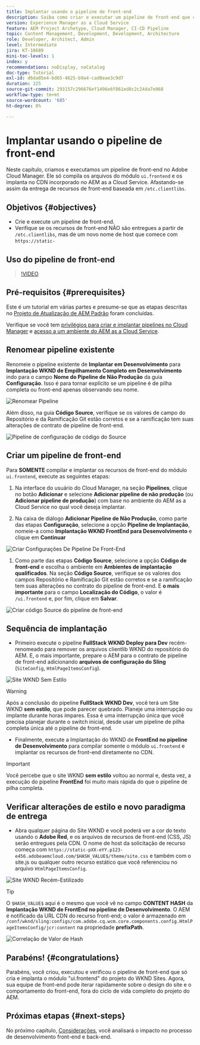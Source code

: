 ```yaml
---
title: Implantar usando o pipeline de front-end
description: Saiba como criar e executar um pipeline de front-end que cria recursos de front-end e implanta no CDN integrado no AEM as a Cloud Service.
version: Experience Manager as a Cloud Service
feature: AEM Project Archetype, Cloud Manager, CI-CD Pipeline
topic: Content Management, Development, Development, Architecture
role: Developer, Architect, Admin
level: Intermediate
jira: KT-10689
mini-toc-levels: 1
index: y
recommendations: noDisplay, noCatalog
doc-type: Tutorial
exl-id: d6da05e4-bd65-4625-b9a4-cad8eae3c9d7
duration: 225
source-git-commit: 293157c296676ef1496e6f861ed8c2c24da7e068
workflow-type: tm+mt
source-wordcount: '685'
ht-degree: 0%

---
```


# Implantar usando o pipeline de front-end

Neste capítulo, criamos e executamos um pipeline de front-end no Adobe Cloud Manager. Ele só compila os arquivos do módulo `ui.frontend` e os implanta no CDN incorporado no AEM as a Cloud Service. Afastando-se assim da entrega de recursos de front-end baseada em `/etc.clientlibs`.


## Objetivos {#objectives}

* Crie e execute um pipeline de front-end.
* Verifique se os recursos de front-end NÃO são entregues a partir de `/etc.clientlibs`, mas de um novo nome de host que comece com `https://static-`

## Uso do pipeline de front-end

>[!VIDEO](https://video.tv.adobe.com/v/3409420?quality=12&learn=on)

## Pré-requisitos {#prerequisites}

Este é um tutorial em várias partes e presume-se que as etapas descritas no [Projeto de Atualização de AEM Padrão](./update-project.md) foram concluídas.

Verifique se você tem [privilégios para criar e implantar pipelines no Cloud Manager](https://experienceleague.adobe.com/docs/experience-manager-cloud-manager/content/requirements/users-and-roles.html?lang=pt-BR#role-definitions) e [acesso a um ambiente do AEM as a Cloud Service](https://experienceleague.adobe.com/docs/experience-manager-cloud-service/content/implementing/using-cloud-manager/manage-environments.html?lang=pt-BR).

## Renomear pipeline existente

Renomeie o pipeline existente de __Implantar em Desenvolvimento__ para __Implantação WKND de Empilhamento Completo em Desenvolvimento__ indo para o campo __Nome do Pipeline de Não Produção__ da guia __Configuração__. Isso é para tornar explícito se um pipeline é de pilha completa ou front-end apenas observando seu nome.

![Renomear Pipeline](assets/fullstack-wknd-deploy-dev-pipeline.png)


Além disso, na guia __Código Source__, verifique se os valores de campo do Repositório e da Ramificação Git estão corretos e se a ramificação tem suas alterações de contrato de pipeline de front-end.

![Pipeline de configuração de código do Source](assets/fullstack-wknd-source-code-config.png)


## Criar um pipeline de front-end

Para __SOMENTE__ compilar e implantar os recursos de front-end do módulo `ui.frontend`, execute as seguintes etapas:

1. Na interface do usuário do Cloud Manager, na seção __Pipelines__, clique no botão __Adicionar__ e selecione __Adicionar pipeline de não produção__ (ou __Adicionar pipeline de produção__) com base no ambiente do AEM as a Cloud Service no qual você deseja implantar.

1. Na caixa de diálogo __Adicionar Pipeline de Não Produção__, como parte das etapas __Configuração__, selecione a opção __Pipeline de Implantação__, nomeie-a como __Implantação WKND FrontEnd para Desenvolvimento__ e clique em __Continuar__

![Criar Configurações De Pipeline De Front-End](assets/create-frontend-pipeline-configs.png)

1. Como parte das etapas __Código Source__, selecione a opção __Código de front-end__ e escolha o ambiente em __Ambientes de implantação qualificados__. Na seção __Código Source__, verifique se os valores dos campos Repositório e Ramificação Git estão corretos e se a ramificação tem suas alterações no contrato do pipeline de front-end.
E __o mais importante__ para o campo __Localização do Código__, o valor é `/ui.frontend` e, por fim, clique em __Salvar__.

![Criar código Source do pipeline de front-end](assets/create-frontend-pipeline-source-code.png)


## Sequência de implantação

* Primeiro execute o pipeline __FullStack WKND Deploy para Dev__ recém-renomeado para remover os arquivos clientlib WKND do repositório do AEM. E, o mais importante, prepare o AEM para o contrato de pipeline de front-end adicionando __arquivos de configuração do Sling__ (`SiteConfig`, `HtmlPageItemsConfig`).

![Site WKND Sem Estilo](assets/unstyled-wknd-site.png)

>[!WARNING]
>
>Após a conclusão do pipeline __FullStack WKND Dev__, você terá um Site WKND __sem estilo__, que pode parecer quebrado. Planeje uma interrupção ou implante durante horas ímpares. Essa é uma interrupção única que você precisa planejar durante o switch inicial, desde usar um pipeline de pilha completa única até o pipeline de front-end.


* Finalmente, execute a Implantação do WKND de __FrontEnd no pipeline de Desenvolvimento__ para compilar somente o módulo `ui.frontend` e implantar os recursos de front-end diretamente no CDN.

>[!IMPORTANT]
>
>Você percebe que o site WKND __sem estilo__ voltou ao normal e, desta vez, a execução do pipeline __FrontEnd__ foi muito mais rápida do que o pipeline de pilha completa.

## Verificar alterações de estilo e novo paradigma de entrega

* Abra qualquer página do Site WKND e você poderá ver a cor do texto usando o __Adobe Red__, e os arquivos de recursos de front-end (CSS, JS) serão entregues pela CDN. O nome de host da solicitação de recurso começa com `https://static-pXX-eYY.p123-e456.adobeaemcloud.com/$HASH_VALUE$/theme/site.css` e também com o site.js ou qualquer outro recurso estático que você referenciou no arquivo `HtmlPageItemsConfig`.


![Site WKND Recém-Estilizado](assets/newly-styled-wknd-site.png)



>[!TIP]
>
>O `$HASH_VALUE$` aqui é o mesmo que você vê no campo __CONTENT HASH__ da __Implantação WKND de FrontEnd no pipeline de Desenvolvimento__. O AEM é notificado da URL CDN do recurso front-end; o valor é armazenado em `/conf/wknd/sling:configs/com.adobe.cq.wcm.core.components.config.HtmlPageItemsConfig/jcr:content` na propriedade __prefixPath__.


![Correlação de Valor de Hash](assets/hash-value-correlartion.png)



## Parabéns! {#congratulations}

Parabéns, você criou, executou e verificou o pipeline de front-end que só cria e implanta o módulo &quot;ui.frontend&quot; do projeto do WKND Sites. Agora, sua equipe de front-end pode iterar rapidamente sobre o design do site e o comportamento do front-end, fora do ciclo de vida completo do projeto do AEM.

## Próximas etapas {#next-steps}

No próximo capítulo, [Considerações](considerations.md), você analisará o impacto no processo de desenvolvimento front-end e back-end.
